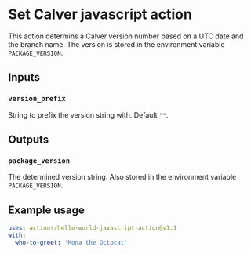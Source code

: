 # Set Calver javascript action

This action determins a Calver version number based on a UTC date and the branch name. The version is stored in the environment variable `PACKAGE_VERSION`.

## Inputs

### `version_prefix`

String to prefix the version string with. Default `""`.

## Outputs

### `package_version`

The determined version string. Also stored in the environment variable `PACKAGE_VERSION`.  

## Example usage

```yaml
uses: actions/hello-world-javascript-action@v1.1
with:
  who-to-greet: 'Mona the Octocat'
```